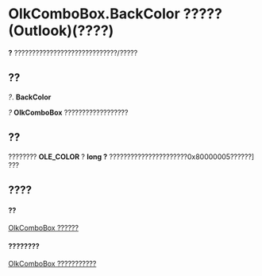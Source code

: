 
# OlkComboBox.BackColor ????? (Outlook)(????)

 **?** ?????????????????????????????/?????


## ??

 _?_. **BackColor**

 _?_ **OlkComboBox** ??????????????????


## ??

???????? **OLE_COLOR** ? **long ?** ??????????????????????0x80000005??????] ???


## ????


#### ??


[OlkComboBox ??????](8d5e2f25-2962-af28-2523-b7b82473ea0a.md)
#### ????????


[OlkComboBox ???????????](http://msdn.microsoft.com/library/618de9e2-f5b9-40d9-239e-95aeb9dce092%28Office.15%29.aspx)